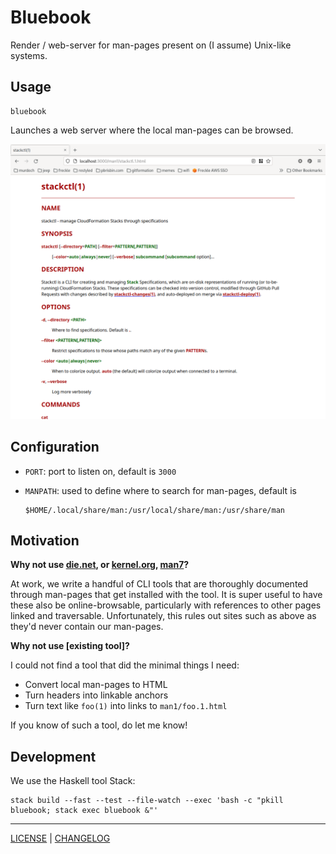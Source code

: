 # Bluebook

Render / web-server for man-pages present on (I assume) Unix-like systems.

## Usage

```console
bluebook
```

Launches a web server where the local man-pages can be browsed.

![](./screenshots/stackctl.1.png)

## Configuration

- `PORT`: port to listen on, default is `3000`
- `MANPATH`: used to define where to search for man-pages, default is

  ```
  $HOME/.local/share/man:/usr/local/share/man:/usr/share/man
  ```

## Motivation

**Why not use [die.net](https://linux.die.net/man/), or
[kernel.org](https://www.kernel.org/doc/man-pages/),
[man7](https://man7.org/linux/man-pages/index.html)?**

At work, we write a handful of CLI tools that are thoroughly documented through
man-pages that get installed with the tool. It is super useful to have these
also be online-browsable, particularly with references to other pages linked and
traversable. Unfortunately, this rules out sites such as above as they'd never
contain our man-pages.

**Why not use [existing tool]?**

I could not find a tool that did the minimal things I need:

- Convert local man-pages to HTML
- Turn headers into linkable anchors
- Turn text like `foo(1)` into links to `man1/foo.1.html`

If you know of such a tool, do let me know!

## Development

We use the Haskell tool Stack:

```console
stack build --fast --test --file-watch --exec 'bash -c "pkill bluebook; stack exec bluebook &"'
```

---

[LICENSE](./LICENSE) | [CHANGELOG](./CHANGELOG.md)
